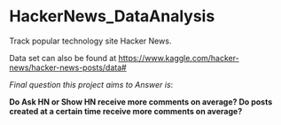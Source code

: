 # HackerNews_DataAnalysis
Track popular technology site Hacker News.

Data set can also be found at https://www.kaggle.com/hacker-news/hacker-news-posts/data#

_Final question this project aims to Answer is_:

**Do Ask HN or Show HN receive more comments on average? Do posts created at a certain time receive more comments on average?**
